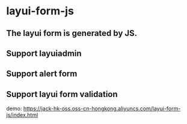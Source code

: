 # layui-form-js
## The layui form is generated by JS.
## Support layuiadmin
## Support alert form
## Support layui form validation
demo:
https://jack-hk-oss.oss-cn-hongkong.aliyuncs.com/layui-form-js/index.html
